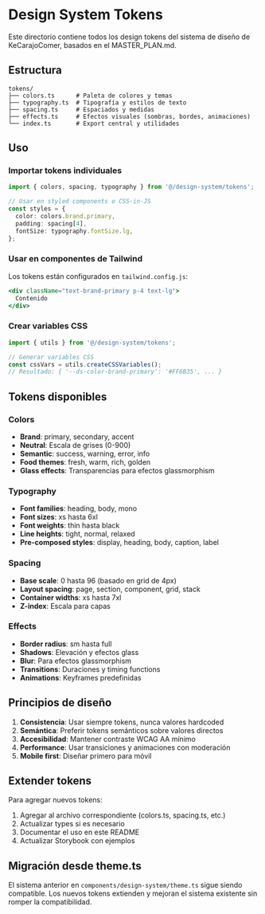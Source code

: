 # Design System Tokens

Este directorio contiene todos los design tokens del sistema de diseño de KeCarajoComer, basados en el MASTER_PLAN.md.

## Estructura

```
tokens/
├── colors.ts      # Paleta de colores y temas
├── typography.ts  # Tipografía y estilos de texto
├── spacing.ts     # Espaciados y medidas
├── effects.ts     # Efectos visuales (sombras, bordes, animaciones)
└── index.ts       # Export central y utilidades
```

## Uso

### Importar tokens individuales

```typescript
import { colors, spacing, typography } from '@/design-system/tokens';

// Usar en styled components o CSS-in-JS
const styles = {
  color: colors.brand.primary,
  padding: spacing[4],
  fontSize: typography.fontSize.lg,
};
```

### Usar en componentes de Tailwind

Los tokens están configurados en `tailwind.config.js`:

```jsx
<div className="text-brand-primary p-4 text-lg">
  Contenido
</div>
```

### Crear variables CSS

```typescript
import { utils } from '@/design-system/tokens';

// Generar variables CSS
const cssVars = utils.createCSSVariables();
// Resultado: { '--ds-color-brand-primary': '#FF6B35', ... }
```

## Tokens disponibles

### Colors

- **Brand**: primary, secondary, accent
- **Neutral**: Escala de grises (0-900)
- **Semantic**: success, warning, error, info
- **Food themes**: fresh, warm, rich, golden
- **Glass effects**: Transparencias para efectos glassmorphism

### Typography

- **Font families**: heading, body, mono
- **Font sizes**: xs hasta 6xl
- **Font weights**: thin hasta black
- **Line heights**: tight, normal, relaxed
- **Pre-composed styles**: display, heading, body, caption, label

### Spacing

- **Base scale**: 0 hasta 96 (basado en grid de 4px)
- **Layout spacing**: page, section, component, grid, stack
- **Container widths**: xs hasta 7xl
- **Z-index**: Escala para capas

### Effects

- **Border radius**: sm hasta full
- **Shadows**: Elevación y efectos glass
- **Blur**: Para efectos glassmorphism
- **Transitions**: Duraciones y timing functions
- **Animations**: Keyframes predefinidas

## Principios de diseño

1. **Consistencia**: Usar siempre tokens, nunca valores hardcoded
2. **Semántica**: Preferir tokens semánticos sobre valores directos
3. **Accesibilidad**: Mantener contraste WCAG AA mínimo
4. **Performance**: Usar transiciones y animaciones con moderación
5. **Mobile first**: Diseñar primero para móvil

## Extender tokens

Para agregar nuevos tokens:

1. Agregar al archivo correspondiente (colors.ts, spacing.ts, etc.)
2. Actualizar types si es necesario
3. Documentar el uso en este README
4. Actualizar Storybook con ejemplos

## Migración desde theme.ts

El sistema anterior en `components/design-system/theme.ts` sigue siendo compatible. Los nuevos tokens extienden y mejoran el sistema existente sin romper la compatibilidad.